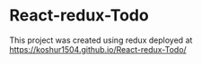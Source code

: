 # React-redux-Todo
This project was created using redux 
deployed at https://koshur1504.github.io/React-redux-Todo/
